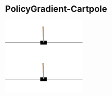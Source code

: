 # PolicyGradient-Cartpole

<img src="./8tcJPCz.gif" width="50%" height="50%"/>
<img src="./8tcJPCz.gif" width="50%" height="50%"/>

